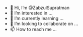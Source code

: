 - 👋 Hi, I’m @ZabzulSupratman
- 👀 I’m interested in ...
- 🌱 I’m currently learning ...
- 💞️ I’m looking to collaborate on ...
- 📫 How to reach me ...

<!---
ZabzulSupratman/ZabzulSupratman is a ✨ special ✨ repository because its `README.md` (this file) appears on your GitHub profile.
You can click the Preview link to take a look at your changes.
--->
